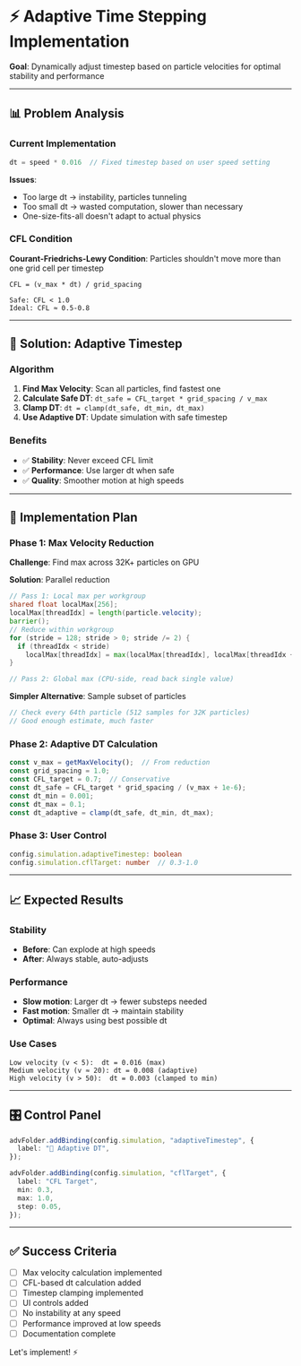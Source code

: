 # ⚡ Adaptive Time Stepping Implementation

**Goal**: Dynamically adjust timestep based on particle velocities for optimal stability and performance

---

## 📊 Problem Analysis

### Current Implementation
```typescript
dt = speed * 0.016  // Fixed timestep based on user speed setting
```

**Issues**:
- Too large dt → instability, particles tunneling
- Too small dt → wasted computation, slower than necessary
- One-size-fits-all doesn't adapt to actual physics

### CFL Condition
**Courant-Friedrichs-Lewy Condition**: Particles shouldn't move more than one grid cell per timestep

```
CFL = (v_max * dt) / grid_spacing

Safe: CFL < 1.0
Ideal: CFL ≈ 0.5-0.8
```

---

## 🎯 Solution: Adaptive Timestep

### Algorithm
1. **Find Max Velocity**: Scan all particles, find fastest one
2. **Calculate Safe DT**: `dt_safe = CFL_target * grid_spacing / v_max`
3. **Clamp DT**: `dt = clamp(dt_safe, dt_min, dt_max)`
4. **Use Adaptive DT**: Update simulation with safe timestep

### Benefits
- ✅ **Stability**: Never exceed CFL limit
- ✅ **Performance**: Use larger dt when safe
- ✅ **Quality**: Smoother motion at high speeds

---

## 🔧 Implementation Plan

### Phase 1: Max Velocity Reduction
**Challenge**: Find max across 32K+ particles on GPU

**Solution**: Parallel reduction
```glsl
// Pass 1: Local max per workgroup
shared float localMax[256];
localMax[threadIdx] = length(particle.velocity);
barrier();
// Reduce within workgroup
for (stride = 128; stride > 0; stride /= 2) {
  if (threadIdx < stride)
    localMax[threadIdx] = max(localMax[threadIdx], localMax[threadIdx + stride]);
}

// Pass 2: Global max (CPU-side, read back single value)
```

**Simpler Alternative**: Sample subset of particles
```typescript
// Check every 64th particle (512 samples for 32K particles)
// Good enough estimate, much faster
```

### Phase 2: Adaptive DT Calculation
```typescript
const v_max = getMaxVelocity();  // From reduction
const grid_spacing = 1.0;
const CFL_target = 0.7;  // Conservative
const dt_safe = CFL_target * grid_spacing / (v_max + 1e-6);
const dt_min = 0.001;
const dt_max = 0.1;
const dt_adaptive = clamp(dt_safe, dt_min, dt_max);
```

### Phase 3: User Control
```typescript
config.simulation.adaptiveTimestep: boolean
config.simulation.cflTarget: number  // 0.3-1.0
```

---

## 📈 Expected Results

### Stability
- **Before**: Can explode at high speeds
- **After**: Always stable, auto-adjusts

### Performance
- **Slow motion**: Larger dt → fewer substeps needed
- **Fast motion**: Smaller dt → maintain stability
- **Optimal**: Always using best possible dt

### Use Cases
```
Low velocity (v < 5):  dt = 0.016 (max)
Medium velocity (v ≈ 20): dt = 0.008 (adaptive)
High velocity (v > 50):  dt = 0.003 (clamped to min)
```

---

## 🎛️ Control Panel

```typescript
advFolder.addBinding(config.simulation, "adaptiveTimestep", {
  label: "🎯 Adaptive DT",
});

advFolder.addBinding(config.simulation, "cflTarget", {
  label: "CFL Target",
  min: 0.3,
  max: 1.0,
  step: 0.05,
});
```

---

## ✅ Success Criteria

- [ ] Max velocity calculation implemented
- [ ] CFL-based dt calculation added
- [ ] Timestep clamping implemented
- [ ] UI controls added
- [ ] No instability at any speed
- [ ] Performance improved at low speeds
- [ ] Documentation complete

Let's implement! ⚡

